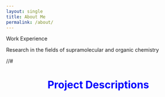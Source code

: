 ```yaml
---
layout: single
title: About Me
permalink: /about/
---
```



Work Experience                        

Research in the fields of supramolecular and organic chemistry 

//# <center><h1><font color="blue"> Project Descriptions</font></h1></center>
